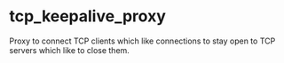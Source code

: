 # tcp_keepalive_proxy
Proxy to connect TCP clients which like connections to stay open to TCP servers which like to close them.
